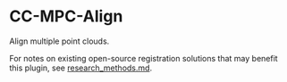 # CC-MPC-Align

Align multiple point clouds.

For notes on existing open-source registration solutions that may benefit this plugin, see [research_methods.md](research_methods.md).
